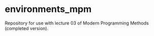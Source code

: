 # environments_mpm

Repository for use with lecture 03 of Modern Programming Methods (completed version).
